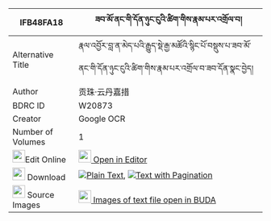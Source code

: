 |IFB48FA18|ཟབ་མོ་ནང་གི་དོན་ཉུང་ངུའི་ཚིག་གིས་རྣམ་པར་འགྲོལ་བ། 
| --- | --- 
|Alternative Title |རྣལ་འབྱོར་བླ་ན་མེད་པའི་རྒྱུད་སྡེ་རྒྱ་མཚོའི་སྙིང་པོ་བསྡུས་པ་ཟབ་མོ་ནང་གི་དོན་ཉུང་ངུའི་ཚིག་གིས་རྣམ་པར་འགྲོལ་བ་ཟབ་དོན་སྣང་བྱེད།
|Author| 贡珠·云丹嘉措
|BDRC ID | W20873
|Creator | Google OCR
|Number of Volumes| 1
|<img width="25" src="https://img.icons8.com/color/25/000000/edit-property.png">Edit Online| [<img width="25" src="https://avatars.githubusercontent.com/u/45091458?s=200&v=4"> Open in Editor](http://editor.openpecha.org/IFB48FA18)
|<img width="25" src="https://img.icons8.com/fluent/48/000000/download-2.png"/>  Download | [![](https://img.icons8.com/color/20/000000/txt.png)Plain Text](https://github.com/Openpecha/IFB48FA18/releases/download/v1/zabmo_nang_gi_don_nyungngu_i_t_plain_IFB48FA18.zip), [![](https://img.icons8.com/color/20/000000/txt.png)Text with Pagination](https://github.com/Openpecha/IFB48FA18/releases/download/v1/zabmo_nang_gi_don_nyungngu_i_t_pages_IFB48FA18.zip)
|<img width="25" src="https://img.icons8.com/plasticine/100/000000/pictures-folder.png"/>  Source Images | [<img width="25" src="https://library.bdrc.io/icons/BUDA-small.svg"> Images of text file open in BUDA](https://library.bdrc.io/show/bdr:W20873)
